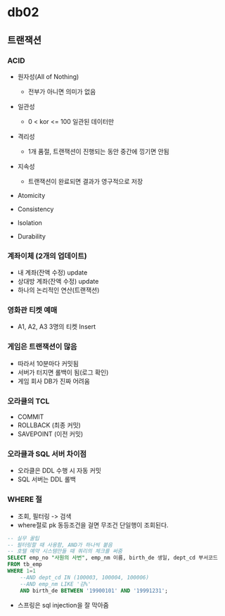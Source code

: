 # db02

## 트랜잭션
### ACID
- 원자성(All of Nothing)
  -  전부가 아니면 의미가 없음
- 일관성    
  -  0 < kor <= 100    일관된 데이터만 
- 격리성    
  - 1개 품절, 트랜잭션이 진행되는 동안 중간에 낑기면 안됨
- 지속성
  - 트랜잭션이 완료되면 결과가 영구적으로 저장

- Atomicity
- Consistency
- lsolation
- Durability

### 계좌이체 (2개의 업데이트) 
- 내 계좌(잔액 수정) update
- 상대방 계좌(잔액 수정) update
- 하나의 논리적인 연산(트랜잭션)

### 영화관 티켓 예매
- A1, A2, A3 3명의 티켓 Insert

### 게임은 트랜잭션이 많음
- 따라서 10분마다 커밋됨
- 서버가 터지면 롤백이 됨(로그 확인)
- 게임 회사 DB가 진짜 어려움
  

### 오라클의 TCL
- COMMIT
- ROLLBACK (최종 커밋)
- SAVEPOINT (이전 커밋)

### 오라클과 SQL 서버 차이점
- 오라클은 DDL 수행 시 자동 커밋
- SQL 서버는 DDL 롤백

### WHERE 절
- 조회, 필터링 -> 검색
- where절로 pk 동등조건을 걸면 무조건 단일행이 조회된다.
```sql
-- 실무 꿀팁
-- 필터링할 때 사용함, AND가 하나씩 붙음
-- 호텔 예약 시스템만들 때 쿼리의 체크를 써줌
SELECT emp_no "사원의 사번", emp_nm 이름, birth_de 생일, dept_cd 부서코드
FROM tb_emp
WHERE 1=1
	--AND dept_cd IN (100003, 100004, 100006)  
	--AND emp_nm LIKE '김%' 
	AND birth_de BETWEEN '19900101' AND '19991231';

```
- 스프링은 sql injection을 잘 막아줌